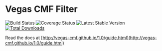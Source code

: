Vegas CMF Filter
==============

[![Build Status](https://travis-ci.org/vegas-cmf/filter.png?branch=master)](https://travis-ci.org/vegas-cmf/filter)
[![Coverage Status](https://coveralls.io/repos/vegas-cmf/filter/badge.png?branch=master)](https://coveralls.io/r/vegas-cmf/filter?branch=master)
[![Latest Stable Version](https://poser.pugx.org/vegas-cmf/filter/v/stable.png)](https://packagist.org/packages/vegas-cmf/filter)
[![Total Downloads](https://poser.pugx.org/vegas-cmf/filter/downloads.png)](https://packagist.org/packages/vegas-cmf/filter)

Read the docs at [http://vegas-cmf.github.io/1.0/guide.html](http://vegas-cmf.github.io/1.0/guide.html)